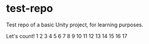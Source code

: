 # test-repo
Test repo of a basic Unity project, for learning purposes.

Let's count!
1
2
3
4
5
6
7
8
9
10
11
12
13
14
15
16
17
